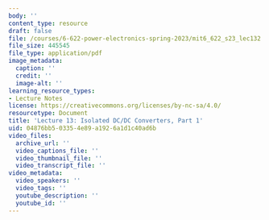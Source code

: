 ```yaml
---
body: ''
content_type: resource
draft: false
file: /courses/6-622-power-electronics-spring-2023/mit6_622_s23_lec132.pdf
file_size: 445545
file_type: application/pdf
image_metadata:
  caption: ''
  credit: ''
  image-alt: ''
learning_resource_types:
- Lecture Notes
license: https://creativecommons.org/licenses/by-nc-sa/4.0/
resourcetype: Document
title: 'Lecture 13: Isolated DC/DC Converters, Part 1'
uid: 04876bb5-0335-4e89-a192-6a1d1c40ad6b
video_files:
  archive_url: ''
  video_captions_file: ''
  video_thumbnail_file: ''
  video_transcript_file: ''
video_metadata:
  video_speakers: ''
  video_tags: ''
  youtube_description: ''
  youtube_id: ''
---
```

